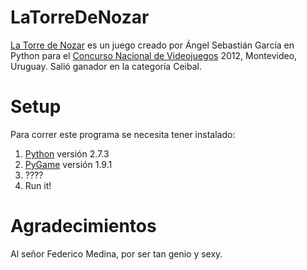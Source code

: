 LaTorreDeNozar
==============

[La Torre de Nozar](http://sebagames.wordpress.com/2012/11/25/nuevo-juego-freeware-la-torre-de-nozar/) es un juego creado por Ángel Sebastián García en Python para el [Concurso Nacional de Videojuegos](http://latu21.latu.org.uy/ingenio/videojuegos/) 2012, Montevideo, Uruguay. Salió ganador en la categoría Ceibal.


Setup
=====

Para correr este programa se necesita tener instalado:

1. [Python](http://www.python.org/) versión 2.7.3
2. [PyGame](http://www.pygame.org/) versión 1.9.1
3. ????
4. Run it!


Agradecimientos
===============

Al señor Federico Medina, por ser tan genio y sexy.
